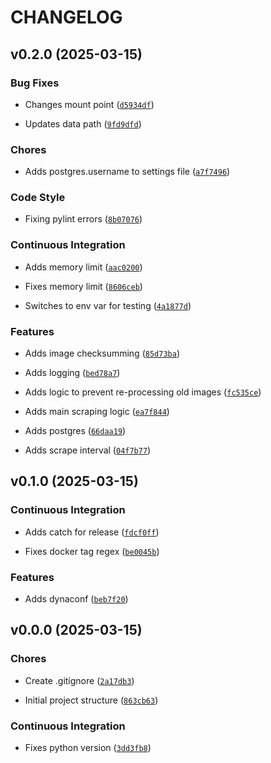 # CHANGELOG


## v0.2.0 (2025-03-15)

### Bug Fixes

- Changes mount point
  ([`d5934df`](https://github.com/UCSD-E4E/fishsense-data-processing-spider/commit/d5934df5c8d271a67c49d5a604f323fe0c9cf22d))

- Updates data path
  ([`9fd9dfd`](https://github.com/UCSD-E4E/fishsense-data-processing-spider/commit/9fd9dfd1d6344ec903f84097005ef100f35f1f6f))

### Chores

- Adds postgres.username to settings file
  ([`a7f7496`](https://github.com/UCSD-E4E/fishsense-data-processing-spider/commit/a7f749634108fa47e37c4fd40f771917cfdbcf1e))

### Code Style

- Fixing pylint errors
  ([`8b07076`](https://github.com/UCSD-E4E/fishsense-data-processing-spider/commit/8b0707631b6443b2089a0cc608a7f0391e1d60d4))

### Continuous Integration

- Adds memory limit
  ([`aac0200`](https://github.com/UCSD-E4E/fishsense-data-processing-spider/commit/aac02001f6e5aa26df331bc9cf19143585c4ed06))

- Fixes memory limit
  ([`8606ceb`](https://github.com/UCSD-E4E/fishsense-data-processing-spider/commit/8606ceb30f0cffe6818618206ce179d987faaa4b))

- Switches to env var for testing
  ([`4a1877d`](https://github.com/UCSD-E4E/fishsense-data-processing-spider/commit/4a1877dabae5a06c6369f560bd59d02a9245dc2a))

### Features

- Adds image checksumming
  ([`85d73ba`](https://github.com/UCSD-E4E/fishsense-data-processing-spider/commit/85d73baeaf6eea03608c1adad4fb546db3621b51))

- Adds logging
  ([`bed78a7`](https://github.com/UCSD-E4E/fishsense-data-processing-spider/commit/bed78a790911afb4b61f87d95c6090758494cdac))

- Adds logic to prevent re-processing old images
  ([`fc535ce`](https://github.com/UCSD-E4E/fishsense-data-processing-spider/commit/fc535ce1d92650eb167ca38945109cdc6212043b))

- Adds main scraping logic
  ([`ea7f844`](https://github.com/UCSD-E4E/fishsense-data-processing-spider/commit/ea7f84451254c61ffd60ef33ed87c2bde9ac0bc5))

- Adds postgres
  ([`66daa19`](https://github.com/UCSD-E4E/fishsense-data-processing-spider/commit/66daa19dce6923f0a53c87abf7435a32976f7972))

- Adds scrape interval
  ([`04f7b77`](https://github.com/UCSD-E4E/fishsense-data-processing-spider/commit/04f7b77a3a9c57381b2303ad601e9e2256ee220e))


## v0.1.0 (2025-03-15)

### Continuous Integration

- Adds catch for release
  ([`fdcf0ff`](https://github.com/UCSD-E4E/fishsense-data-processing-spider/commit/fdcf0ff9a965b10d77c0adfb49db14c595b48298))

- Fixes docker tag regex
  ([`be0045b`](https://github.com/UCSD-E4E/fishsense-data-processing-spider/commit/be0045b7bee02703f416fa2f7772559f1ee4bb85))

### Features

- Adds dynaconf
  ([`beb7f20`](https://github.com/UCSD-E4E/fishsense-data-processing-spider/commit/beb7f20ae1a126a7e731971799086d64a1dd87b2))


## v0.0.0 (2025-03-15)

### Chores

- Create .gitignore
  ([`2a17db3`](https://github.com/UCSD-E4E/fishsense-data-processing-spider/commit/2a17db34611e65adaa21bd7e5b79086ccc0e3da3))

- Initial project structure
  ([`863cb63`](https://github.com/UCSD-E4E/fishsense-data-processing-spider/commit/863cb63fae31a1358935554ad9bc38a7a18b3a2d))

### Continuous Integration

- Fixes python version
  ([`3dd3fb8`](https://github.com/UCSD-E4E/fishsense-data-processing-spider/commit/3dd3fb8222e853fd24bebe9af82d1e4640994f52))
